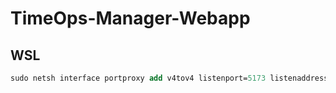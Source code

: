 # TimeOps-Manager-Webapp

## WSL

```ps
sudo netsh interface portproxy add v4tov4 listenport=5173 listenaddress=0.0.0.0 connectport=5173 connectaddress=172.20.124.2
```